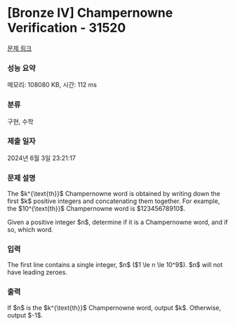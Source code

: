 # [Bronze IV] Champernowne Verification - 31520 

[문제 링크](https://www.acmicpc.net/problem/31520) 

### 성능 요약

메모리: 108080 KB, 시간: 112 ms

### 분류

구현, 수학

### 제출 일자

2024년 6월 3일 23:21:17

### 문제 설명

<p>The $k^{\text{th}}$ Champernowne word is obtained by writing down the first $k$ positive integers and concatenating them together. For example, the $10^{\text{th}}$ Champernowne word is $12345678910$.</p>

<p>Given a positive integer $n$, determine if it is a Champernowne word, and if so, which word.</p>

### 입력 

 <p>The first line contains a single integer, $n$ ($1 \le n \le 10^9$). $n$ will not have leading zeroes.</p>

### 출력 

 <p>If $n$ is the $k^{\text{th}}$ Champernowne word, output $k$. Otherwise, output $-1$.</p>

